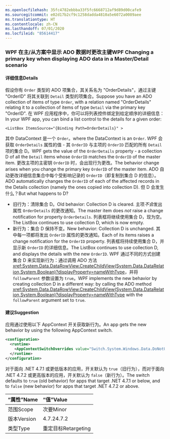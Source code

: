```yaml
---
ms.openlocfilehash: 35fc4782ebbba33f5fc6668712af9d89d00cafe9
ms.sourcegitcommit: e02d17b2cf9c1258dadda4810a5e6072a0089aee
ms.translationtype: HT
ms.contentlocale: zh-CN
ms.lasthandoff: 07/01/2020
ms.locfileid: "85614417"
---
```

### <a name="wpf-changing-a-primary-key-when-displaying-ado-data-in-a-masterdetail-scenario"></a><span data-ttu-id="d5596-101">WPF 在主/从方案中显示 ADO 数据时更改主键</span><span class="sxs-lookup"><span data-stu-id="d5596-101">WPF Changing a primary key when displaying ADO data in a Master/Detail scenario</span></span>

#### <a name="details"></a><span data-ttu-id="d5596-102">详细信息</span><span class="sxs-lookup"><span data-stu-id="d5596-102">Details</span></span>

<span data-ttu-id="d5596-103">假设你有 `Order` 类型的 ADO 项集合，其关系名为 &quot;OrderDetails&quot;，通过主键 &quot;OrderID&quot; 将其关联到 `Detail` 类型的项集合。</span><span class="sxs-lookup"><span data-stu-id="d5596-103">Suppose you have an ADO collection of items of type `Order`, with a relation named &quot;OrderDetails&quot; relating it to a collection of items of type `Detail` via the primary key &quot;OrderID&quot;.</span></span> <span data-ttu-id="d5596-104">在 WPF 应用程序中，你可以将列表控件绑定到给定顺序的详细信息：</span><span class="sxs-lookup"><span data-stu-id="d5596-104">In your WPF app, you can bind a list control to the details for a given order:</span></span>

```xaml
<ListBox ItemsSource="{Binding Path=OrderDetails}" >
```

<span data-ttu-id="d5596-105">其中 DataContext 是一个 `Order`。</span><span class="sxs-lookup"><span data-stu-id="d5596-105">where the DataContext is an `Order`.</span></span> <span data-ttu-id="d5596-106">WPF 会获取 `OrderDetails` 属性的值 - 其 `OrderID` 与主项的 `OrderID` 匹配的所有 `Detail` 项的集合 D。</span><span class="sxs-lookup"><span data-stu-id="d5596-106">WPF gets the value of the `OrderDetails` property - a collection D of all the `Detail` items whose `OrderID` matches the `OrderID` of the master item.</span></span> <span data-ttu-id="d5596-107">更改主项的主密钥 `OrderID` 时，会出现行为更改。</span><span class="sxs-lookup"><span data-stu-id="d5596-107">The behavior change arises when you change the primary key `OrderID` of the master item.</span></span> <span data-ttu-id="d5596-108">ADO 自动更改详细信息集合中每个受影响记录的 `OrderID`（即复制到集合 D 的信息）。</span><span class="sxs-lookup"><span data-stu-id="d5596-108">ADO automatically changes the `OrderID` of each of the affected records in the Details collection (namely the ones copied into collection D).</span></span>  <span data-ttu-id="d5596-109">但 D 会发生什么？</span><span class="sxs-lookup"><span data-stu-id="d5596-109">But what happens to D?</span></span>

- <span data-ttu-id="d5596-110">旧行为：清除集合 D。</span><span class="sxs-lookup"><span data-stu-id="d5596-110">Old behavior: Collection D is cleared.</span></span> <span data-ttu-id="d5596-111">主项*不会*发出属性 `OrderDetails` 的更改通知。</span><span class="sxs-lookup"><span data-stu-id="d5596-111">The master item does *not* raise a change notification for property `OrderDetails`.</span></span> <span data-ttu-id="d5596-112">列表框将继续使用集合 D，现为空。</span><span class="sxs-lookup"><span data-stu-id="d5596-112">The ListBox continues to use collection D, which is now empty.</span></span>
- <span data-ttu-id="d5596-113">新行为：集合 D 保持不变。</span><span class="sxs-lookup"><span data-stu-id="d5596-113">New behavior:  Collection D is unchanged.</span></span> <span data-ttu-id="d5596-114">其中每一项都将发出 `OrderID` 属性的更改通知。</span><span class="sxs-lookup"><span data-stu-id="d5596-114">Each of its items raises a change notification for the `OrderID` property.</span></span> <span data-ttu-id="d5596-115">列表框将持续使用集合 D，并显示新 `OrderID` 的详细信息。</span><span class="sxs-lookup"><span data-stu-id="d5596-115">The ListBox continues to use collection D, and displays the details with the new `OrderID`.</span></span> <span data-ttu-id="d5596-116">WPF 通过不同的方式创建集合 D 来实现新行为：通过调用 ADO 方法 <xref:System.Data.DataRowView.CreateChildView(System.Data.DataRelation,System.Boolean)?displayProperty=nameWithType>，并将 `followParent` 参数设置为 `true`。</span><span class="sxs-lookup"><span data-stu-id="d5596-116">WPF implements the new behavior by creating collection D in a different way:  by calling the ADO method <xref:System.Data.DataRowView.CreateChildView(System.Data.DataRelation,System.Boolean)?displayProperty=nameWithType> with the `followParent` argument set to `true`.</span></span>

#### <a name="suggestion"></a><span data-ttu-id="d5596-117">建议</span><span class="sxs-lookup"><span data-stu-id="d5596-117">Suggestion</span></span>

<span data-ttu-id="d5596-118">应用通过使用以下 AppContext 开关获取新行为。</span><span class="sxs-lookup"><span data-stu-id="d5596-118">An app gets the new behavior by using the following AppContext switch.</span></span>

```xml
<configuration>
  <runtime>
    <AppContextSwitchOverrides value="Switch.System.Windows.Data.DoNotUseFollowParentWhenBindingToADODataRelation=false"/>
  </runtime>
</configuration>
```

<span data-ttu-id="d5596-119">对于面向 .NET 4.7.1 或更低版本的应用，开关默认为 `true`（旧行为），而对于面向 .NET 4.7.2 或更高版本的应用，开关默认为 `false`（新行为）。</span><span class="sxs-lookup"><span data-stu-id="d5596-119">The switch defaults to `true` (old behavior) for apps that target .NET 4.7.1 or below, and to `false` (new behavior) for apps that target .NET 4.7.2 or above.</span></span>

| <span data-ttu-id="d5596-120">“属性”</span><span class="sxs-lookup"><span data-stu-id="d5596-120">Name</span></span>    | <span data-ttu-id="d5596-121">“值”</span><span class="sxs-lookup"><span data-stu-id="d5596-121">Value</span></span>       |
|:--------|:------------|
| <span data-ttu-id="d5596-122">范围</span><span class="sxs-lookup"><span data-stu-id="d5596-122">Scope</span></span>   | <span data-ttu-id="d5596-123">次要</span><span class="sxs-lookup"><span data-stu-id="d5596-123">Minor</span></span>       |
| <span data-ttu-id="d5596-124">版本</span><span class="sxs-lookup"><span data-stu-id="d5596-124">Version</span></span> | <span data-ttu-id="d5596-125">4.7.2</span><span class="sxs-lookup"><span data-stu-id="d5596-125">4.7.2</span></span>       |
| <span data-ttu-id="d5596-126">类型</span><span class="sxs-lookup"><span data-stu-id="d5596-126">Type</span></span>    | <span data-ttu-id="d5596-127">重定目标</span><span class="sxs-lookup"><span data-stu-id="d5596-127">Retargeting</span></span> |
